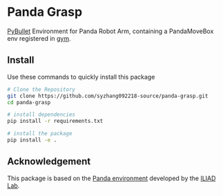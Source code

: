 # Panda Grasp

[PyBullet](https://pybullet.org/wordpress/) Environment for Panda Robot Arm, containing a PandaMoveBox env registered in [gym](https://gym.openai.com/).

## Install

Use these commands to quickly install this package

```bash
# Clone the Repository
git clone https://github.com/syzhang092218-source/panda-grasp.git
cd panda-grasp

# install dependencies
pip install -r requirements.txt

# install the package
pip install -e .
```

## Acknowledgement 

This package is based on the [Panda environment](https://github.com/dylan-losey/panda-env) developed by the [ILIAD Lab](http://iliad.stanford.edu/).